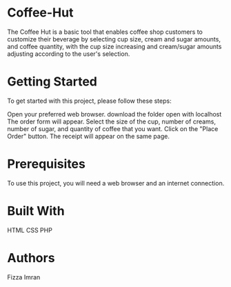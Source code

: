 # Coffee-Hut

The Coffee Hut is a basic tool that enables coffee shop customers to customize their beverage by selecting cup size, cream and sugar amounts, and coffee quantity, with the cup size increasing and cream/sugar amounts adjusting according to the user's selection.

# Getting Started

To get started with this project, please follow these steps:

Open your preferred web browser.
download the folder 
open with localhost 
The order form will appear.
Select the size of the cup, number of creams, number of sugar, and quantity of coffee that you want.
Click on the "Place Order" button.
The receipt will appear on the same page.

# Prerequisites
To use this project, you will need a web browser and an internet connection.

# Built With
HTML
CSS
PHP

# Authors
Fizza Imran


